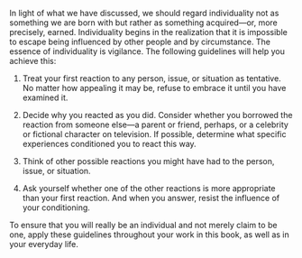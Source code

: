 In light of what we have discussed, we should regard individuality not as something we are born with but rather as something  acquired—or, more precisely, earned. Individuality begins in the realization that it is impossible to escape being influenced by  other people and by circumstance. The essence of individuality is vigilance. The following guidelines will help you achieve this:

1. Treat your first reaction to any person, issue, or situation as tentative. No matter how appealing it may be, refuse to  embrace it until you have examined it.

2. Decide why you reacted as you did. Consider whether you borrowed the reaction from someone else—a parent or friend,  perhaps, or a celebrity or fictional character on television. If possible, determine what specific experiences conditioned you to  react this way. 

3. Think of other possible reactions you might have had to the person, issue, or situation.

4. Ask yourself whether one of the other reactions is more appropriate than your first reaction. And when you answer, resist the  influence of your conditioning.

To ensure that you will really be an individual and not merely claim to be one, apply these guidelines throughout your work in  this book, as well as in your everyday life.

